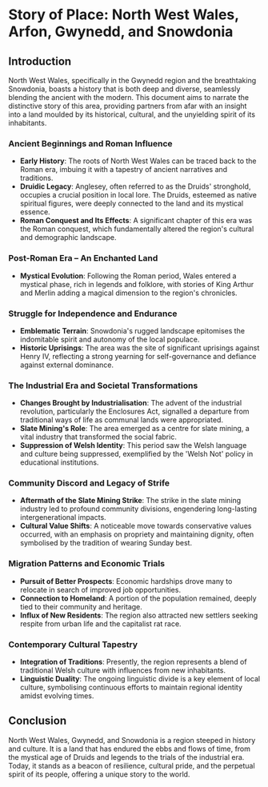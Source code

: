 # Story of Place: North West Wales, Arfon, Gwynedd, and Snowdonia

## Introduction
North West Wales, specifically in the Gwynedd region and the breathtaking Snowdonia, boasts a history that is both deep and diverse, seamlessly blending the ancient with the modern. This document aims to narrate the distinctive story of this area, providing partners from afar with an insight into a land moulded by its historical, cultural, and the unyielding spirit of its inhabitants.

### Ancient Beginnings and Roman Influence
- **Early History**: The roots of North West Wales can be traced back to the Roman era, imbuing it with a tapestry of ancient narratives and traditions.
- **Druidic Legacy**: Anglesey, often referred to as the Druids' stronghold, occupies a crucial position in local lore. The Druids, esteemed as native spiritual figures, were deeply connected to the land and its mystical essence.
- **Roman Conquest and Its Effects**: A significant chapter of this era was the Roman conquest, which fundamentally altered the region's cultural and demographic landscape.

### Post-Roman Era – An Enchanted Land
- **Mystical Evolution**: Following the Roman period, Wales entered a mystical phase, rich in legends and folklore, with stories of King Arthur and Merlin adding a magical dimension to the region's chronicles.

### Struggle for Independence and Endurance
- **Emblematic Terrain**: Snowdonia's rugged landscape epitomises the indomitable spirit and autonomy of the local populace.
- **Historic Uprisings**: The area was the site of significant uprisings against Henry IV, reflecting a strong yearning for self-governance and defiance against external dominance.

### The Industrial Era and Societal Transformations
- **Changes Brought by Industrialisation**: The advent of the industrial revolution, particularly the Enclosures Act, signalled a departure from traditional ways of life as communal lands were appropriated.
- **Slate Mining's Role**: The area emerged as a centre for slate mining, a vital industry that transformed the social fabric.
- **Suppression of Welsh Identity**: This period saw the Welsh language and culture being suppressed, exemplified by the 'Welsh Not' policy in educational institutions.

### Community Discord and Legacy of Strife
- **Aftermath of the Slate Mining Strike**: The strike in the slate mining industry led to profound community divisions, engendering long-lasting intergenerational impacts.
- **Cultural Value Shifts**: A noticeable move towards conservative values occurred, with an emphasis on propriety and maintaining dignity, often symbolised by the tradition of wearing Sunday best.

### Migration Patterns and Economic Trials
- **Pursuit of Better Prospects**: Economic hardships drove many to relocate in search of improved job opportunities.
- **Connection to Homeland**: A portion of the population remained, deeply tied to their community and heritage.
- **Influx of New Residents**: The region also attracted new settlers seeking respite from urban life and the capitalist rat race.

### Contemporary Cultural Tapestry
- **Integration of Traditions**: Presently, the region represents a blend of traditional Welsh culture with influences from new inhabitants.
- **Linguistic Duality**: The ongoing linguistic divide is a key element of local culture, symbolising continuous efforts to maintain regional identity amidst evolving times.

## Conclusion
North West Wales, Gwynedd, and Snowdonia is a region steeped in history and culture. It is a land that has endured the ebbs and flows of time, from the mystical age of Druids and legends to the trials of the industrial era. Today, it stands as a beacon of resilience, cultural pride, and the perpetual spirit of its people, offering a unique story to the world.